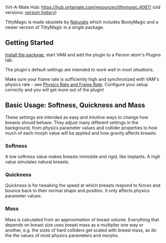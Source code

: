 Virt-A-Mate Hub: <https://hub.virtamate.com/resources/tittymagic.4067/> (old versions: [version history](https://hub.virtamate.com/resources/tittymagic.4067/history))

TittyMagic is made obsolete by [Naturalis](/docs/naturalis/) which includes BootyMagic and a newer version of TittyMagic in a single package.

## Getting Started

[Install the package](/docs/general/installing_addon_packages/), start VAM and add the plugin to a Person atom's Plugins tab.

The plugin's default settings are intended to work well in most situations.

Make sure your frame rate is sufficiently high and synchronized with VAM's physics rate - see [Physics Rate and Frame Rate](/docs/general/physics_rate_and_frame_rate/). Configure your setup correctly and you will get more out of the plugin!

## Basic Usage: Softness, Quickness and Mass

These settings are intended as easy and intuitive ways to change how breasts should behave. They adjust many different settings in the background, from physics parameter values and collider properties to how much of each morph value will be applied and how gravity affects breasts.

### Softness

A low softness value makes breasts immobile and rigid, like implants. A high value simulates natural breasts.

### Quickness

Quickness is for tweaking the speed at which breasts respond to forces and bounce back to their normal shape and position. It only affects physics parameter values.

### Mass

Mass is calculated from an approximation of breast volume. Everything that depends on breast size uses breast mass as a multiplier one way or another, e.g. the sizes of hard colliders get scaled with breast mass, as do the the values of most physics parameters and morphs.
